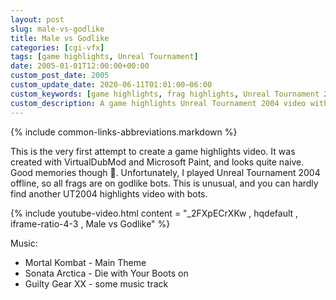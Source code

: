 ```yaml
---
layout: post
slug: male-vs-godlike
title: Male vs Godlike
categories: [cgi-vfx]
tags: [game highlights, Unreal Tournament]
date: 2005-01-01T12:00:00+00:00
custom_post_date: 2005
custom_update_date: 2020-06-11T01:01:00−06:00
custom_keywords: [game highlights, frag highlights, Unreal Tournament 2004, UT2004, Unreal Tournament, UT]
custom_description: A game highlights Unreal Tournament 2004 video with Godlike bots.
---
```

{% include common-links-abbreviations.markdown %}

This is the very first attempt to create a game highlights video.
It was created with VirtualDubMod and Microsoft Paint, and looks quite naive. Good memories though &#x1f642;.
Unfortunately, I played Unreal Tournament 2004 offline, so all frags are on godlike bots.
This is unusual, and you can hardly find another UT2004 highlights video with bots.

{% include youtube-video.html content = "_2FXpECrXKw , hqdefault , iframe-ratio-4-3 , Male vs Godlike" %}

Music:
* Mortal Kombat - Main Theme
* Sonata Arctica - Die with Your Boots on
* Guilty Gear XX - some music track
